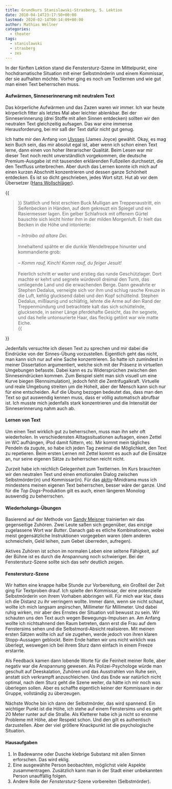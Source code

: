 ```yaml
---
title: Grundkurs Stanislawski-Strasberg, 5. Lektion
date: 2010-04-14T23:17:50+00:00
lastmod: 2020-02-14T00:14:09+00:00
author: Mathias Wellner
categories:
  - theater
tags:
  - stanislawski
  - strasberg
  - zes
---
```


In der fünften Lektion stand die Fenstersturz-Szene im Mittelpunkt, eine hochdramatische Situation mit einer Selbstmörderin und einem Kommissar, der sie aufhalten möchte. Vorher ging es noch um Textlernen und wie gut man einen Text beherrschen muss.

<!--more-->

#### Aufwärmen, Sinneserinnerung mit neutralem Text

Das körperliche Aufwärmen und das Zazen waren wir immer. Ich war heute körperlich fitter als letztes Mal aber leichter ablenkbar. Bei der Sinneserinnerung (drei Stoffe mit allen Sinnen entdecken) sollten wir den neutralen Text gleichzeitig aufsagen. Das war eine immense Herausforderung, bei mir saß der Text dafür nicht gut genug.

Ich hatte mir den Anfang von [Ulysses](http://de.wikipedia.org/wiki/Ulysses) (James Joyce) gewählt. Okay, es mag kein Buch sein, das mir absolut egal ist, aber wenn ich schon einen Text lerne, dann einen von hoher literarischer Qualität. Beim Lesen war mir dieser Text noch recht unverständlich vorgekommen, die deutsche Premium-Ausgabe ist mit tausenden erklärenden Fußzeilen durchsetzt, die den Textfluss unterbrechen. Aber durch das Lernen konnte ich mich auf einen kurzen Abschnitt konzentrieren und dessen ganze Schönheit entdecken. Es ist so dicht geschrieben, jedes Wort sitzt. Hut ab vor dem Übersetzer ([Hans Wollschläger](http://de.wikipedia.org/wiki/Hans_Wollschl%C3%A4ger)).

{{<blockquote cite="James Joyce, Ulyssus, übersetzt von Hans Wollschläger, Suhrkamp-Verlag, 2004">}}
Stattlich und feist erschien Buck Mulligan am Treppenaustritt, ein Seifenbecken in Händen, auf dem gekreuzt ein Spiegel und ein Rasiermesser lagen. Ein gelber Schlafrock mit offenem Gürtel bauschte sich leicht hinter ihm in der milden Morgenluft. Er hielt das Becken in die Höhe und intonierte:<br>  
– <em>Introibo ad altare Dei.</em><br>  
Innehaltend spähte er die dunkle Wendeltreppe hinunter und kommandierte grob:<br>  
– <em>Komm rauf, Kinch! Komm rauf, du feiger Jesuit!</em><br>  
Feierlich schritt er weiter und erstieg das runde Geschützlager. Dort machte er kehrt und segnete würdevoll dreimal den Turm, das umliegende Land und die erwachenden Berge. Dann gewahrte er Stephen Dedalus, verneigte sich vor ihm und schlug rasche Kreuze in die Luft, kehlig glucksend dabei und den Kopf schüttelnd. Stephen Dedalus, mißlaunig und schläfrig, lehnte die Arme auf den Rand der Treppenmündung und betrachtete kalt das sich schüttelnde, glucksende, in seiner Länge pferdehafte Gesicht, das ihn segnete, und das helle untonsurierte Haar, das fleckig getönt war wie matte Eiche.<br>
{{</blockquote>}}

Jedenfalls versuchte ich diesen Text zu sprechen und mir dabei die Eindrücke von der Sinnes-Übung vorzustellen. Eigentlich geht das nicht, man kann sich nur auf eine Sache konzentrieren. So hatte ich zumindest in meiner Dissertation argumentiert, welche sich mit der Präsenz in virtuellen Umgebungen befasste. Dabei kann es zu Widersprüchen zwischen den Sinneseindrücken kommen. Zum Beispiel sieht man sich visuell um eine Kurve biegen (Rennsimulation), jedoch fehlt die Zentrifugalkraft. Virtuelle und reale Umgebung streiten um die Hoheit, aber der Mensch kann sich nur für eine entscheiden. Auf die Übung bezogen bedeutet das, dass man den Text so gut auswendig kennen muss, dass er völlig automatisch abrufbar ist. Ich musste mich jedenfalls stark konzentrieren und die Intensität der Sinneserinnerung nahm auch ab.

#### Lernen von Text

Um einen Text wirklich gut zu beherrschen, muss man ihn sehr oft wiederholen. In verschiedensten Alltagssituationen aufsagen, einen Zettel im WC aufhängen, iPod damit füttern, etc. Mir kommt mein tägliches Pendeln da zugute, so habe ich jeden Tag zweimal die Möglichkeit, den Text zu repetieren. Beim ersten Lernen mit Zettel kommt es auch auf die Einsätze an, nur seine eigenen Sätze zu beherrschen reicht nicht.

Zurzeit habe ich reichlich Gelegenheit zum Textlernen. Im Kurs brauchten wir den neutralen Text und einen emotionalen Dialog zwischen Selbstmörder(in) und Kommissar(in). Für das [akitiv](http://www.aki.ethz.ch/akitiv/)-Minidrama muss ich mindestens meinen eigenen Text beherrschen, besser wäre der ganze. Und für die _Top Dogs_-Produktion gilt es auch, einen längeren Monolog auswendig zu beherrschen.

#### Wiederholungs-Übungen

Basierend auf der Methode von [Sandy Meisner](http://de.wikipedia.org/wiki/Sanford_Meisner) trainierten wir das gegenseitige Zuhören. Zwei Leute saßen sich gegenüber, das einzige zugelassene Wort war _Butter_. Danach gab es etliche Kombinationen, wobei meist gegensätzliche Instruktionen vorgegeben waren (dem anderen schmeicheln, Geld leihen, zum Gebet überreden, aufregen).

Aktives Zuhören ist schon im normalen Leben eine seltene Fähigkeit, auf der Bühne ist es durch die Anspannung noch schwieriger. Bei der Fenstersturz-Szene sollte sich das sehr deutlich zeigen.

#### Fenstersturz-Szene

Wir hatten eine knappe halbe Stunde zur Vorbereitung, ein Großteil der Zeit ging für Textproben drauf. Ich spielte den Kommissar, der eine potenzielle Selbstmörderin von ihrem Vorhaben abbringen will. Für mich war klar, dass ich die Distanz zu ihr verringern wollte. Immer dann, wenn sie nicht schaut, wollte ich mich langsam anpirschen, Millimeter für Millimeter. Und dabei ruhig wirken, mir aber des Ernstes der Situation voll bewusst zu sein. Wir schauten uns den Text auch wegen Bewegungs-Impulsen an. Am Anfang wollte ich nichtsahnend den Raum betreten, dann erst die Frau auf dem Fenstersims sehen und die Selbstmord-Absicht realisieren. Mit meinen ersten Sätzen wollte ich auf sie zugehen, werde jedoch von ihren klaren Stopp-Aussagen geblockt. Beim Ende hatten wir uns nicht wirklich was überlegt, weswegen ich bei ihrem Sturz dann einfach in einem Freeze erstarrte.

Als Feedback kamen dann lobende Worte für die Feinheit meiner Rolle, aber negativ war die Anspannung gewesen. Als Polizei-Psychologe würde man geschult auf Deeskalation, Zuhören und das Ausstrahlen von Ruhe sein, anstatt sich verkrampft anzuschleichen. Und das Ende war natürlich nicht optimal, nach dem Sturz geht die Szene weiter, da hätte ich mir noch was überlegen sollen. Aber es schaffte eigentlich keiner der Kommissare in der Gruppe, vollständig zu überzeugen.

Nächste Woche bin ich dann der Selbstmörder, das wird spannend. Ein wichtiger Punkt ist die Höhe, ich stehe auf einem Fenstersims und es geht 20 Meter runter auf die Straße. Als Kletterer habe ich ja nicht so enorme Probleme mit Höhe, aber Respekt schon. Und den gilt es authentisch darzustellen. Aber der viel größere Knackpunkt ist die psychologische Situation.

#### Hausaufgaben

1. In Badewanne oder Dusche klebrige Substanz mit allen Sinnen erforschen. Das wird eklig.
2. Eine ausgewählte Person beobachten, möglichst viele Aspekte zusammentragen. Zusätzlich kann man in der Stadt einer unbekannten Person unauffällig folgen.
3. Andere Rolle der _Fenstersturz_-Szene vorbereiten (Selbstmörder).
